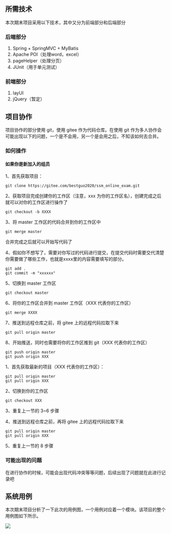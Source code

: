 ## 所需技术

本次期末项目采用以下技术，其中又分为前端部分和后端部分

### 后端部分

1. Spring + SpringMVC + MyBatis
2. Apache POI（处理word，excel）
3. pageHelper（处理分页）
4. JUnit（用于单元测试）

### 前端部分

1. layUI
2. jQuery（暂定）

## 项目协作

项目协作的部分使用 git，使用 gitee 作为代码仓库。在使用 git 作为多人协作会可能出现以下的问题，一个是不会用，另一个是会用之后，不知该如何去合并。

### 如何操作

#### 如果你是新加入的组员

1、首先获取项目：

```
git clone https://gitee.com/bestguo2020/ssm_online_exam.git
```

2、获取项目完成创建你的工作区（注意，xxx 为你的工作区名），创建完成之后就可以对你的工作区进行操作了

```
git checkout -b XXXX
```

3、将 master 工作区的代码合并到你的工作区中

```
git merge master
```

合并完成之后就可以开始写代码了

4、假如你不想写了，需要对你写过的代码进行提交，在提交代码时需要交代清楚你需要做了哪些工作，也就是xxxx里的内容需要填写的部分。

```
git add .
git commit -m "xxxxxx"
```

5、切换到 master 工作区

```
git checkout master
```

6、将你的工作区合并到 master 工作区（XXX 代表你的工作区）

```
git merge XXXX
```

7、推送到远程仓库之前，将 gitee 上的远程代码拉取下来

```
git pull origin master
```

8、开始推送，同时也需要将你的工作区推到 git（XXX 代表你的工作区）

```
git push origin master
git push origin XXX
```

1、首先获取最新的项目（XXX 代表你的工作区）：

```
git pull origin master
git pull origin XXX
```

2、切换到你的工作区

```
git checkout XXX
```

3、重复上一节的 3~6 步骤

4、推送到远程仓库之前，再将 gitee 上的远程代码拉取下来

```
git pull origin master
git pull origin XXX
```

5、重复上一节的 8 步骤

### 可能出现的问题

在进行协作的时候，可能会出现代码冲突等等问题，后续出现了问题就在此进行记录吧

## 系统用例

本次期末项目分析了一下此次的用例图，一个用例对应着一个模块。该项目的整个用例图如下所示。

![](https://www.bestguo.top/2021/07/02/ssm-online-exam/QQ%E5%9B%BE%E7%89%8720210412090615.png)